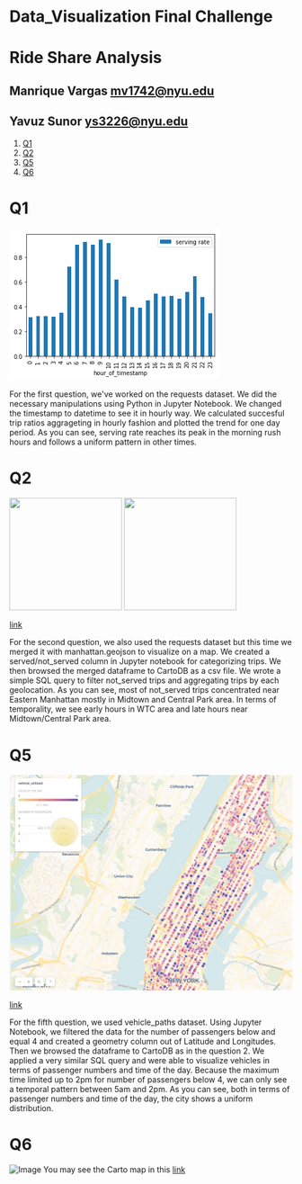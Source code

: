 # Data_Visualization Final Challenge

# Ride Share Analysis

## Manrique Vargas mv1742@nyu.edu
## Yavuz Sunor ys3226@nyu.edu

1. [Q1](README.md#Q1)
1. [Q2](README.md#Q2)
1. [Q5](README.md#Q5)
1. [Q6](README.md#Q6)

# Q1

![Image](Q1.png)

For the first question, we've worked on the requests dataset. We did the necessary manipulations using Python in Jupyter Notebook. We changed the timestamp to datetime to see it in hourly way. We calculated succesful trip ratios aggrageting in hourly fashion and plotted the trend for one day period. As you can see, serving rate reaches its peak in the morning rush hours and follows a uniform pattern in other times.    

# Q2

<img src="Image" data-canonical-src="https://github.com/mv1742/Data_VIZ/blob/master/not_served.png" width="200" height="200" />
<img src="Image" data-canonical-src="https://github.com/mv1742/Data_VIZ/blob/master/not_served.png" width="200" height="200" />

[link](https://sunoryavuz.carto.com/builder/7ee4c4c1-7575-48eb-a9c5-50950fb9c0c2/embed)

For the second question, we also used the requests dataset but this time we merged it with manhattan.geojson to visualize on a map. We created a served/not_served column in Jupyter notebook for categorizing trips. We then browsed the merged dataframe to CartoDB as a csv file. We wrote a simple SQL query to filter not_served trips and aggregating trips by each geolocation. As you can see, most of not_served trips concentrated near Eastern Manhattan mostly in Midtown and Central Park area. In terms of temporality, we see early hours in WTC area and late hours near Midtown/Central Park area.     

# Q5

![Image](vehicle_utilized.png)

[link](https://sunoryavuz.carto.com/builder/03ddfd80-20ca-43b5-bf58-2a5a07474c73/embed)

For the fifth question, we used vehicle_paths dataset. Using Jupyter Notebook, we filtered the data for the number of passengers below and equal 4 and created a geometry column out of Latitude and Longitudes. Then we browsed the dataframe to CartoDB as in the question 2. We applied a very similar SQL query and were able to visualize vehicles in terms of passenger numbers and time of the day. Because the maximum time limited up to 2pm for number of passengers below 4, we can only see a temporal pattern between 5am and 2pm. As you can see, both in terms of passenger numbers and time of the day, the city shows a uniform distribution.  

# Q6
![Image](./Plot/Q6.png)
You may see the Carto map in this [link](https://manriqvq.carto.com/builder/7da12f68-0d62-482a-88a2-446ba4c6903a/embed)
